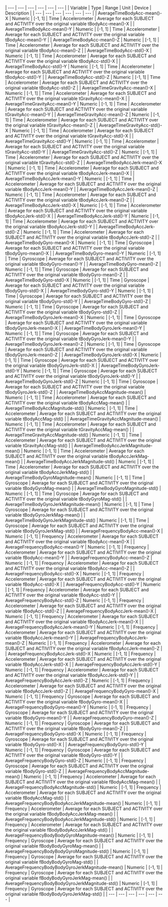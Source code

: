  | --- | --- | --- | --- | --- | --- | 
 | Variable | Type | Range | Unit | Device | Description | 
 | --- | --- | --- | --- | --- | --- | 
 | AverageTimeBodyAcc-mean()-X | Numeric | [-1, 1] | Time | Accelerometer | Average for each SUBJECT and ACTIVITY over the original variable tBodyAcc-mean()-X | 
 | AverageTimeBodyAcc-mean()-Y | Numeric | [-1, 1] | Time | Accelerometer | Average for each SUBJECT and ACTIVITY over the original variable tBodyAcc-mean()-Y | 
 | AverageTimeBodyAcc-mean()-Z | Numeric | [-1, 1] | Time | Accelerometer | Average for each SUBJECT and ACTIVITY over the original variable tBodyAcc-mean()-Z | 
 | AverageTimeBodyAcc-std()-X | Numeric | [-1, 1] | Time | Accelerometer | Average for each SUBJECT and ACTIVITY over the original variable tBodyAcc-std()-X | 
 | AverageTimeBodyAcc-std()-Y | Numeric | [-1, 1] | Time | Accelerometer | Average for each SUBJECT and ACTIVITY over the original variable tBodyAcc-std()-Y | 
 | AverageTimeBodyAcc-std()-Z | Numeric | [-1, 1] | Time | Accelerometer | Average for each SUBJECT and ACTIVITY over the original variable tBodyAcc-std()-Z | 
 | AverageTimeGravityAcc-mean()-X | Numeric | [-1, 1] | Time | Accelerometer | Average for each SUBJECT and ACTIVITY over the original variable tGravityAcc-mean()-X | 
 | AverageTimeGravityAcc-mean()-Y | Numeric | [-1, 1] | Time | Accelerometer | Average for each SUBJECT and ACTIVITY over the original variable tGravityAcc-mean()-Y | 
 | AverageTimeGravityAcc-mean()-Z | Numeric | [-1, 1] | Time | Accelerometer | Average for each SUBJECT and ACTIVITY over the original variable tGravityAcc-mean()-Z | 
 | AverageTimeGravityAcc-std()-X | Numeric | [-1, 1] | Time | Accelerometer | Average for each SUBJECT and ACTIVITY over the original variable tGravityAcc-std()-X | 
 | AverageTimeGravityAcc-std()-Y | Numeric | [-1, 1] | Time | Accelerometer | Average for each SUBJECT and ACTIVITY over the original variable tGravityAcc-std()-Y | 
 | AverageTimeGravityAcc-std()-Z | Numeric | [-1, 1] | Time | Accelerometer | Average for each SUBJECT and ACTIVITY over the original variable tGravityAcc-std()-Z | 
 | AverageTimeBodyAccJerk-mean()-X | Numeric | [-1, 1] | Time | Accelerometer | Average for each SUBJECT and ACTIVITY over the original variable tBodyAccJerk-mean()-X | 
 | AverageTimeBodyAccJerk-mean()-Y | Numeric | [-1, 1] | Time | Accelerometer | Average for each SUBJECT and ACTIVITY over the original variable tBodyAccJerk-mean()-Y | 
 | AverageTimeBodyAccJerk-mean()-Z | Numeric | [-1, 1] | Time | Accelerometer | Average for each SUBJECT and ACTIVITY over the original variable tBodyAccJerk-mean()-Z | 
 | AverageTimeBodyAccJerk-std()-X | Numeric | [-1, 1] | Time | Accelerometer | Average for each SUBJECT and ACTIVITY over the original variable tBodyAccJerk-std()-X | 
 | AverageTimeBodyAccJerk-std()-Y | Numeric | [-1, 1] | Time | Accelerometer | Average for each SUBJECT and ACTIVITY over the original variable tBodyAccJerk-std()-Y | 
 | AverageTimeBodyAccJerk-std()-Z | Numeric | [-1, 1] | Time | Accelerometer | Average for each SUBJECT and ACTIVITY over the original variable tBodyAccJerk-std()-Z | 
 | AverageTimeBodyGyro-mean()-X | Numeric | [-1, 1] | Time | Gyroscope | Average for each SUBJECT and ACTIVITY over the original variable tBodyGyro-mean()-X | 
 | AverageTimeBodyGyro-mean()-Y | Numeric | [-1, 1] | Time | Gyroscope | Average for each SUBJECT and ACTIVITY over the original variable tBodyGyro-mean()-Y | 
 | AverageTimeBodyGyro-mean()-Z | Numeric | [-1, 1] | Time | Gyroscope | Average for each SUBJECT and ACTIVITY over the original variable tBodyGyro-mean()-Z | 
 | AverageTimeBodyGyro-std()-X | Numeric | [-1, 1] | Time | Gyroscope | Average for each SUBJECT and ACTIVITY over the original variable tBodyGyro-std()-X | 
 | AverageTimeBodyGyro-std()-Y | Numeric | [-1, 1] | Time | Gyroscope | Average for each SUBJECT and ACTIVITY over the original variable tBodyGyro-std()-Y | 
 | AverageTimeBodyGyro-std()-Z | Numeric | [-1, 1] | Time | Gyroscope | Average for each SUBJECT and ACTIVITY over the original variable tBodyGyro-std()-Z | 
 | AverageTimeBodyGyroJerk-mean()-X | Numeric | [-1, 1] | Time | Gyroscope | Average for each SUBJECT and ACTIVITY over the original variable tBodyGyroJerk-mean()-X | 
 | AverageTimeBodyGyroJerk-mean()-Y | Numeric | [-1, 1] | Time | Gyroscope | Average for each SUBJECT and ACTIVITY over the original variable tBodyGyroJerk-mean()-Y | 
 | AverageTimeBodyGyroJerk-mean()-Z | Numeric | [-1, 1] | Time | Gyroscope | Average for each SUBJECT and ACTIVITY over the original variable tBodyGyroJerk-mean()-Z | 
 | AverageTimeBodyGyroJerk-std()-X | Numeric | [-1, 1] | Time | Gyroscope | Average for each SUBJECT and ACTIVITY over the original variable tBodyGyroJerk-std()-X | 
 | AverageTimeBodyGyroJerk-std()-Y | Numeric | [-1, 1] | Time | Gyroscope | Average for each SUBJECT and ACTIVITY over the original variable tBodyGyroJerk-std()-Y | 
 | AverageTimeBodyGyroJerk-std()-Z | Numeric | [-1, 1] | Time | Gyroscope | Average for each SUBJECT and ACTIVITY over the original variable tBodyGyroJerk-std()-Z | 
 | AverageTimeBodyAccMagnitude-mean() | Numeric | [-1, 1] | Time | Accelerometer | Average for each SUBJECT and ACTIVITY over the original variable tBodyAccMag-mean() | 
 | AverageTimeBodyAccMagnitude-std() | Numeric | [-1, 1] | Time | Accelerometer | Average for each SUBJECT and ACTIVITY over the original variable tBodyAccMag-std() | 
 | AverageTimeGravityAccMagnitude-mean() | Numeric | [-1, 1] | Time | Accelerometer | Average for each SUBJECT and ACTIVITY over the original variable tGravityAccMag-mean() | 
 | AverageTimeGravityAccMagnitude-std() | Numeric | [-1, 1] | Time | Accelerometer | Average for each SUBJECT and ACTIVITY over the original variable tGravityAccMag-std() | 
 | AverageTimeBodyAccJerkMagnitude-mean() | Numeric | [-1, 1] | Time | Accelerometer | Average for each SUBJECT and ACTIVITY over the original variable tBodyAccJerkMag-mean() | 
 | AverageTimeBodyAccJerkMagnitude-std() | Numeric | [-1, 1] | Time | Accelerometer | Average for each SUBJECT and ACTIVITY over the original variable tBodyAccJerkMag-std() | 
 | AverageTimeBodyGyroMagnitude-mean() | Numeric | [-1, 1] | Time | Gyroscope | Average for each SUBJECT and ACTIVITY over the original variable tBodyGyroMag-mean() | 
 | AverageTimeBodyGyroMagnitude-std() | Numeric | [-1, 1] | Time | Gyroscope | Average for each SUBJECT and ACTIVITY over the original variable tBodyGyroMag-std() | 
 | AverageTimeBodyGyroJerkMagnitude-mean() | Numeric | [-1, 1] | Time | Gyroscope | Average for each SUBJECT and ACTIVITY over the original variable tBodyGyroJerkMag-mean() | 
 | AverageTimeBodyGyroJerkMagnitude-std() | Numeric | [-1, 1] | Time | Gyroscope | Average for each SUBJECT and ACTIVITY over the original variable tBodyGyroJerkMag-std() | 
 | AverageFrequencyBodyAcc-mean()-X | Numeric | [-1, 1] | Frequency | Accelerometer | Average for each SUBJECT and ACTIVITY over the original variable fBodyAcc-mean()-X | 
 | AverageFrequencyBodyAcc-mean()-Y | Numeric | [-1, 1] | Frequency | Accelerometer | Average for each SUBJECT and ACTIVITY over the original variable fBodyAcc-mean()-Y | 
 | AverageFrequencyBodyAcc-mean()-Z | Numeric | [-1, 1] | Frequency | Accelerometer | Average for each SUBJECT and ACTIVITY over the original variable fBodyAcc-mean()-Z | 
 | AverageFrequencyBodyAcc-std()-X | Numeric | [-1, 1] | Frequency | Accelerometer | Average for each SUBJECT and ACTIVITY over the original variable fBodyAcc-std()-X | 
 | AverageFrequencyBodyAcc-std()-Y | Numeric | [-1, 1] | Frequency | Accelerometer | Average for each SUBJECT and ACTIVITY over the original variable fBodyAcc-std()-Y | 
 | AverageFrequencyBodyAcc-std()-Z | Numeric | [-1, 1] | Frequency | Accelerometer | Average for each SUBJECT and ACTIVITY over the original variable fBodyAcc-std()-Z | 
 | AverageFrequencyBodyAccJerk-mean()-X | Numeric | [-1, 1] | Frequency | Accelerometer | Average for each SUBJECT and ACTIVITY over the original variable fBodyAccJerk-mean()-X | 
 | AverageFrequencyBodyAccJerk-mean()-Y | Numeric | [-1, 1] | Frequency | Accelerometer | Average for each SUBJECT and ACTIVITY over the original variable fBodyAccJerk-mean()-Y | 
 | AverageFrequencyBodyAccJerk-mean()-Z | Numeric | [-1, 1] | Frequency | Accelerometer | Average for each SUBJECT and ACTIVITY over the original variable fBodyAccJerk-mean()-Z | 
 | AverageFrequencyBodyAccJerk-std()-X | Numeric | [-1, 1] | Frequency | Accelerometer | Average for each SUBJECT and ACTIVITY over the original variable fBodyAccJerk-std()-X | 
 | AverageFrequencyBodyAccJerk-std()-Y | Numeric | [-1, 1] | Frequency | Accelerometer | Average for each SUBJECT and ACTIVITY over the original variable fBodyAccJerk-std()-Y | 
 | AverageFrequencyBodyAccJerk-std()-Z | Numeric | [-1, 1] | Frequency | Accelerometer | Average for each SUBJECT and ACTIVITY over the original variable fBodyAccJerk-std()-Z | 
 | AverageFrequencyBodyGyro-mean()-X | Numeric | [-1, 1] | Frequency | Gyroscope | Average for each SUBJECT and ACTIVITY over the original variable fBodyGyro-mean()-X | 
 | AverageFrequencyBodyGyro-mean()-Y | Numeric | [-1, 1] | Frequency | Gyroscope | Average for each SUBJECT and ACTIVITY over the original variable fBodyGyro-mean()-Y | 
 | AverageFrequencyBodyGyro-mean()-Z | Numeric | [-1, 1] | Frequency | Gyroscope | Average for each SUBJECT and ACTIVITY over the original variable fBodyGyro-mean()-Z | 
 | AverageFrequencyBodyGyro-std()-X | Numeric | [-1, 1] | Frequency | Gyroscope | Average for each SUBJECT and ACTIVITY over the original variable fBodyGyro-std()-X | 
 | AverageFrequencyBodyGyro-std()-Y | Numeric | [-1, 1] | Frequency | Gyroscope | Average for each SUBJECT and ACTIVITY over the original variable fBodyGyro-std()-Y | 
 | AverageFrequencyBodyGyro-std()-Z | Numeric | [-1, 1] | Frequency | Gyroscope | Average for each SUBJECT and ACTIVITY over the original variable fBodyGyro-std()-Z | 
 | AverageFrequencyBodyAccMagnitude-mean() | Numeric | [-1, 1] | Frequency | Accelerometer | Average for each SUBJECT and ACTIVITY over the original variable fBodyAccMag-mean() | 
 | AverageFrequencyBodyAccMagnitude-std() | Numeric | [-1, 1] | Frequency | Accelerometer | Average for each SUBJECT and ACTIVITY over the original variable fBodyAccMag-std() | 
 | AverageFrequencyBodyBodyAccJerkMagnitude-mean() | Numeric | [-1, 1] | Frequency | Accelerometer | Average for each SUBJECT and ACTIVITY over the original variable fBodyBodyAccJerkMag-mean() | 
 | AverageFrequencyBodyBodyAccJerkMagnitude-std() | Numeric | [-1, 1] | Frequency | Accelerometer | Average for each SUBJECT and ACTIVITY over the original variable fBodyBodyAccJerkMag-std() | 
 | AverageFrequencyBodyBodyGyroMagnitude-mean() | Numeric | [-1, 1] | Frequency | Gyroscope | Average for each SUBJECT and ACTIVITY over the original variable fBodyBodyGyroMag-mean() | 
 | AverageFrequencyBodyBodyGyroMagnitude-std() | Numeric | [-1, 1] | Frequency | Gyroscope | Average for each SUBJECT and ACTIVITY over the original variable fBodyBodyGyroMag-std() | 
 | AverageFrequencyBodyBodyGyroJerkMagnitude-mean() | Numeric | [-1, 1] | Frequency | Gyroscope | Average for each SUBJECT and ACTIVITY over the original variable fBodyBodyGyroJerkMag-mean() | 
 | AverageFrequencyBodyBodyGyroJerkMagnitude-std() | Numeric | [-1, 1] | Frequency | Gyroscope | Average for each SUBJECT and ACTIVITY over the original variable fBodyBodyGyroJerkMag-std() | 
 | --- | --- | --- | --- | --- | --- | 
